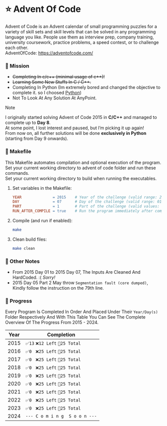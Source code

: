 # ⭐ Advent Of Code
Advent of Code is an Advent calendar of small programming puzzles for a variety of skill sets and skill levels that can be solved in any programming language you like. People use them as interview prep, company training, university coursework, practice problems, a speed contest, or to challenge each other. \
AdventOfCode: https://adventofcode.com/

### 📝 Mission
- ~~Completing In c/c++ (minimal usage of c++)!~~
- ~~Learning Some New Stuffs In C / C++.~~
- Completing In Python (Im extremely bored and changed the objective to complete it. so I choosed <u>Python</u>)
- Not To Look At Any Solution At AnyPoint.

> [!NOTE]
> I originally started solving Advent of Code 2015 in **C/C++** and managed to complete up to **Day 8**.  
> At some point, I lost interest and paused, but I’m picking it up again!  
> From now on, all further solutions will be done **exclusively in Python** (starting from Day 9 onwards).

### 📄 Makefile 
This Makefile automates compilation and optional execution of the program. \
Set your current working directory to advent of code folder and run these commands. \
Set your current working directory to build when running the executables.
1. Set variables in the Makefile:
   ```makefile
   YEAR              = 2015    # Year of the challenge (valid range: 2015–2024)
   DAY               = 07      # Day of the challenge (valid range: 01–25)
   PART              = 1       # Part of the challenge (valid values: 1 or 2)
   RUN_AFTER_COMPILE = true    # Run the program immediately after compilation (true/false)
   ```
2. Compile (and run if enabled):
   ```bash
   make
   ```
3. Clean build files:
   ```bash
   make clean
   ```

### 📄 Other Notes
- From 2015 Day 01 to 2015 Day 07, The Inputs Are Cleaned And HardCoded. :( *Sorry!* 
- 2015 Day 05 Part 2 May throw `Segmentation fault (core dumped)`, Kindly follow the instruction on the 79th line.



### 🎉 Progress
  Every Program Is Completed In Order And Placed Under Their `Year/Day(s)` Folder Respectively And With This Table You Can See The Complete Overview Of The Progress From 2015 - 2024.
  
| Year | Completion |
|------|----------|
| 2015 | `✅13` `❌12 Left` `🔅25 Total` |
| 2016 | `✅0 ` `❌25 Left` `🔅25 Total` |
| 2017 | `✅0 ` `❌25 Left` `🔅25 Total` |
| 2018 | `✅0 ` `❌25 Left` `🔅25 Total` |
| 2019 | `✅0 ` `❌25 Left` `🔅25 Total` |
| 2020 | `✅0 ` `❌25 Left` `🔅25 Total` |
| 2021 | `✅0 ` `❌25 Left` `🔅25 Total` |
| 2022 | `✅0 ` `❌25 Left` `🔅25 Total` |
| 2023 | `✅0 ` `❌25 Left` `🔅25 Total` |
| 2024 | ` --- C o m i n g  S o o n --- ` |
